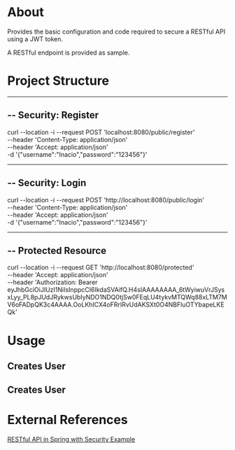 # About

Provides the basic configuration and code required to secure a RESTful API using a JWT token.

A RESTful endpoint is provided as sample.

# Project Structure

------------------------------------------------------------------------------
-- Security: Register
------------------------------------------------------------------------------
curl --location -i --request POST 'localhost:8080/public/register' \
--header 'Content-Type: application/json' \
--header 'Accept: application/json' \
-d '{"username":"Inacio","password":"123456"}'

------------------------------------------------------------------------------
-- Security: Login
------------------------------------------------------------------------------
curl --location -i --request POST 'http://localhost:8080/public/login' \
--header 'Content-Type: application/json' \
--header 'Accept: application/json' \
-d '{"username":"Inacio","password":"123456"}'

------------------------------------------------------------------------------
-- Protected Resource
------------------------------------------------------------------------------
curl --location -i --request GET 'http://localhost:8080/protected' \
--header 'Accept: application/json' \
--header 'Authorization: Bearer eyJhbGciOiJIUzI1NiIsInppcCI6IkdaSVAifQ.H4sIAAAAAAAA_6tWyiwuVrJSysxLyy_PL8pJUdJRykwsUbIyNDO1NDQ0tjSw0FEqLU4tykvMTQWq88xLTM7MV6oFADpQK3c4AAAA.OoLKhICX4oFRrIRvUdAKSXt0O4NBFluOTYbapeLKEQk'



# Usage


## Creates User


## Creates User



# External References

[RESTful API in Spring with Security Example](https://www.infoworld.com/article/3630107/how-to-secure-rest-with-spring-security.html)
